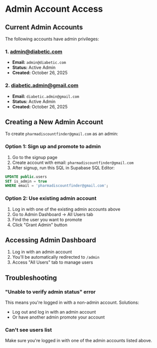 # Admin Account Access

## Current Admin Accounts

The following accounts have admin privileges:

### 1. admin@diabetic.com
- **Email:** `admin@diabetic.com`
- **Status:** Active Admin
- **Created:** October 26, 2025

### 2. diabetic.admin@gmail.com
- **Email:** `diabetic.admin@gmail.com`
- **Status:** Active Admin
- **Created:** October 26, 2025

## Creating a New Admin Account

To create `pharmadiscountfinder@gmail.com` as an admin:

### Option 1: Sign up and promote to admin
1. Go to the signup page
2. Create account with email: `pharmadiscountfinder@gmail.com`
3. After signup, run this SQL in Supabase SQL Editor:

```sql
UPDATE public.users
SET is_admin = true
WHERE email = 'pharmadiscountfinder@gmail.com';
```

### Option 2: Use existing admin account
1. Log in with one of the existing admin accounts above
2. Go to Admin Dashboard → All Users tab
3. Find the user you want to promote
4. Click "Grant Admin" button

## Accessing Admin Dashboard

1. Log in with an admin account
2. You'll be automatically redirected to `/admin`
3. Access "All Users" tab to manage users

## Troubleshooting

### "Unable to verify admin status" error
This means you're logged in with a non-admin account. Solutions:
- Log out and log in with an admin account
- Or have another admin promote your account

### Can't see users list
Make sure you're logged in with one of the admin accounts listed above.
